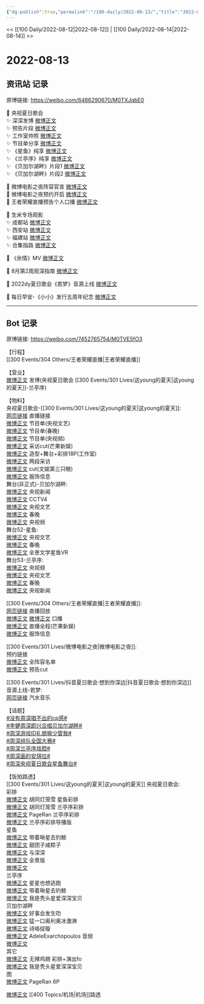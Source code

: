 ```yaml
---
{"dg-publish":true,"permalink":"/100-daily/2022-08-13/","title":"2022-08-13"}
---
```



<< [[100 Daily/2022-08-12\|2022-08-12]] | [[100 Daily/2022-08-14\|2022-08-14]] >>

# 2022-08-13

## 资讯站 记录

原博链接: https://weibo.com/6466290670/M0TXJqbE0

🎤 央视夏日歌会  
✨ 深深发博 [微博正文](https://m.weibo.cn/6466290670/4802141812693019)  
✨ 预告片段 [微博正文](https://m.weibo.cn/6466290670/4801952058185142)  
✨ 工作室帅照 [微博正文](https://m.weibo.cn/6466290670/4802145793344843)  
✨ 节目单分享 [微博正文](https://m.weibo.cn/6466290670/4801996860955002)  
✨ 《星鱼》纯享 [微博正文](https://m.weibo.cn/6466290670/4802120715604148)  
✨ 《兰亭序》纯享 [微博正文](https://m.weibo.cn/6466290670/4802134237253540)  
✨ 《贝加尔湖畔》片段1 [微博正文](https://m.weibo.cn/6466290670/4802060090347210)  
✨ 《贝加尔湖畔》片段2 [微博正文](https://m.weibo.cn/6466290670/4802022396662978)

💫 微博电影之夜阵容官宣 [微博正文](https://m.weibo.cn/6466290670/4802052977332536)  
💫 微博电影之夜预约开启 [微博正文](https://m.weibo.cn/6466290670/4802063865479768)  
💫 王者荣耀直播预告个人口播 [微博正文](https://m.weibo.cn/6466290670/4801968412036273)

💫 生米专场观影  
✨ 成都站 [微博正文](https://m.weibo.cn/6466290670/4802059076109672)  
✨ 西安站 [微博正文](https://m.weibo.cn/6466290670/4802059457267827)  
✨ 福建站 [微博正文](https://m.weibo.cn/6466290670/4802059280321057)  
✨ 合集指路 [微博正文](https://m.weibo.cn/6466290670/4801936665349496)

💫 《余情》MV [微博正文](https://m.weibo.cn/6466290670/4801969803231735)

💫 8月第2周观深指南 [微博正文](https://m.weibo.cn/6466290670/4802013172338497)

💫 2022dy夏日歌会《若梦》音源上线 [微博正文](https://m.weibo.cn/6466290670/4801968185545352)

💫 每日早安-《小小》发行五周年纪念 [微博正文](https://m.weibo.cn/6466290670/4801920830541547)

---
## Bot 记录

原博链接: https://weibo.com/7452765754/M0TVE5fO3

【行程】  
[[300 Events/304 Others/王者荣耀直播\|王者荣耀直播]]

【营业】  
[微博正文](https://m.weibo.cn/1736988591/4802137886559668) 发博(央视夏日歌会 [[300 Events/301 Lives/这young的夏天\|这young的夏天]]-兰亭序)

【物料】  
央视夏日歌会-[[300 Events/301 Lives/这young的夏天\|这young的夏天]]:  
[网页链接](https://weibo.cn/sinaurl?u=https%3A%2F%2Fm.yangshipin.cn%2Flive%3Fvid%3D2016438301%26pid%3D600127506) 直播链接  
[微博正文](https://m.weibo.cn/2210168325/4801994566671092) 节目单(央视文艺)  
[微博正文](https://m.weibo.cn/3506728370/4801995258466200) 节目单(春晚)  
[微博正文](https://m.weibo.cn/7211561239/4801992537152486) 节目单(央视频)  
[微博正文](https://m.weibo.cn/1591169702/4802104684710363) 采访cut(芒果新娱)  
[微博正文](https://m.weibo.cn/7478855230/4802144115364957) 造型+舞台+彩排18P(工作室)  
[微博正文](https://m.weibo.cn/1786590437/4802154030957953) 两段采访  
[微博正文](https://m.weibo.cn/1371117067/4802141627879527) cut(文娱第三只眼)  
[微博正文](https://m.weibo.cn/7710473200/4802174917546092) 服饰信息  
舞台(非正式)-贝加尔湖畔:  
[微博正文](https://m.weibo.cn/2656274875/4802058387198969) 央视新闻  
[微博正文](https://m.weibo.cn/2039753857/4802077680997119) CCTV4  
[微博正文](https://m.weibo.cn/2210168325/4802019975762201) 央视文艺  
[微博正文](https://m.weibo.cn/3506728370/4802021376656074) 春晚  
[微博正文](https://m.weibo.cn/7211561239/4802022173574878) 央视频  
舞台52-星鱼:  
[微博正文](https://m.weibo.cn/2210168325/4802145113872068) 央视文艺  
[微博正文](https://m.weibo.cn/3506728370/4802145160009157) 春晚  
[微博正文](https://m.weibo.cn/7738477510/4802113790020093) 全景文学星鱼VR  
舞台53-兰亭序:  
[微博正文](https://m.weibo.cn/7211561239/4802132249679118) 央视频  
[微博正文](https://m.weibo.cn/2210168325/4802132756662238) 央视文艺  
[微博正文](https://m.weibo.cn/3506728370/4802132648133684) 春晚  
[微博正文](https://m.weibo.cn/2656274875/4802134073680189) 央视新闻

[[300 Events/304 Others/王者荣耀直播\|王者荣耀直播]]:  
[网页链接](https://weibo.cn/sinaurl?u=https%3A%2F%2Flive.bilibili.com%2Fh5%2F2300668%3Fbroadcast_type%3D0%26is_room_feed%3D1%26live_from%3D30114) 直播回放  
[微博正文](https://m.weibo.cn/7570141185/4801969816343407) [微博正文](https://m.weibo.cn/5698023579/4801967341965686) 口播  
[微博正文](https://m.weibo.cn/1591169702/4802133663421529) 直播全程(芒果新娱)  
[微博正文](https://m.weibo.cn/7710473200/4802098081829095) 服饰信息

[[300 Events/301 Lives/微博电影之夜\|微博电影之夜]]:  
[](https://m.weibo.cn/6224077067/4802056709212479) 预约链接  
[微博正文](https://m.weibo.cn/6224077067/4802049214776373) 全阵容名单  
[微博正文](https://m.weibo.cn/2321178365/4802129346433468) 预告cut

[[300 Events/301 Lives/抖音夏日歌会·想到你深边\|抖音夏日歌会·想到你深边]] 音源上线-若梦:  
[网页链接](https://weibo.cn/sinaurl?u=https%3A%2F%2Fqishui.douyin.com%2Fs%2FjMWegc2%2F) 汽水音乐

【话题】  
[#没有周深唱不出的cp感#](https://s.weibo.com/weibo?q=%23%E6%B2%A1%E6%9C%89%E5%91%A8%E6%B7%B1%E5%94%B1%E4%B8%8D%E5%87%BA%E7%9A%84cp%E6%84%9F%23)  
[#李健周深即兴合唱贝加尔湖畔#](https://s.weibo.com/weibo?q=%23%E6%9D%8E%E5%81%A5%E5%91%A8%E6%B7%B1%E5%8D%B3%E5%85%B4%E5%90%88%E5%94%B1%E8%B4%9D%E5%8A%A0%E5%B0%94%E6%B9%96%E7%95%94%23)  
[#周深游戏ID礼貌嘛少管我#](https://s.weibo.com/weibo?q=%23%E5%91%A8%E6%B7%B1%E6%B8%B8%E6%88%8FID%E7%A4%BC%E8%B2%8C%E5%98%9B%E5%B0%91%E7%AE%A1%E6%88%91%23)  
[#周深组队全国大赛#](https://s.weibo.com/weibo?q=%23%E5%91%A8%E6%B7%B1%E7%BB%84%E9%98%9F%E5%85%A8%E5%9B%BD%E5%A4%A7%E8%B5%9B%23)  
[#周深兰亭序戏腔#](https://s.weibo.com/weibo?q=%23%E5%91%A8%E6%B7%B1%E5%85%B0%E4%BA%AD%E5%BA%8F%E6%88%8F%E8%85%94%23)  
[#周深画的安琪拉#](https://s.weibo.com/weibo?q=%23%E5%91%A8%E6%B7%B1%E7%94%BB%E7%9A%84%E5%AE%89%E7%90%AA%E6%8B%89%23)  
[#周深央视夏日歌会星鱼舞台#](https://s.weibo.com/weibo?q=%23%E5%91%A8%E6%B7%B1%E5%A4%AE%E8%A7%86%E5%A4%8F%E6%97%A5%E6%AD%8C%E4%BC%9A%E6%98%9F%E9%B1%BC%E8%88%9E%E5%8F%B0%23)

【饭拍路透】  
[[300 Events/301 Lives/这young的夏天\|这young的夏天]] 央视夏日歌会:  
彩排  
[微博正文](https://m.weibo.cn/5352964966/4802105002951412) 胡同灯笼雪 星鱼彩排  
[微博正文](https://m.weibo.cn/5352964966/4802133511374693) 胡同灯笼雪 兰亭序彩排  
[微博正文](https://m.weibo.cn/7633014126/4802134053230694) PageRan 兰亭序彩排  
[微博正文](https://m.weibo.cn/7495641082/4802160258188574) 兰亭序彩排导播版  
星鱼  
[微博正文](https://m.weibo.cn/3246571812/4802108245411252) 带着啾星去钓鲸  
[微博正文](https://m.weibo.cn/3751399435/4802133977734207) 甜团子咸粽子  
[微博正文](https://m.weibo.cn/7330448895/4802135176253846) 与深深  
[微博正文](https://m.weibo.cn/5100404292/4802122283225196) 全景版  
[微博正文](https://m.weibo.cn/6433509682/4802136493792578)  
兰亭序  
[微博正文](https://m.weibo.cn/5219918112/4802132602265055) 星星也想逃跑  
[微博正文](https://m.weibo.cn/3246571812/4802137006021125) 带着啾星去钓鲸  
[微博正文](https://m.weibo.cn/6548966637/4802134199244358) 我是秃头星爱深深宝贝  
贝加尔湖畔  
[微博正文](https://m.weibo.cn/6147237910/4802052750577731) 好事会发生叻  
[微博正文](https://m.weibo.cn/7048688944/4802049142955903) 猛一口奥利奥冰激淋  
[微博正文](https://m.weibo.cn/1951016995/4802108446217844) 诗珞绽璇  
[微博正文](https://m.weibo.cn/1633611677/4796565128223425) AdeleExarchopoulos 音频  
[微博正文](https://m.weibo.cn/6433509682/4802087658985475)  
其它  
[微博正文](https://m.weibo.cn/7495641082/4802141015511848) 无辣鸡翅 彩排+演出fo  
[微博正文](https://m.weibo.cn/6548966637/4802123151708401) 我是秃头星爱深深宝贝  
图  
[微博正文](https://m.weibo.cn/7633014126/4802104449041606) PageRan 6P

[微博正文](https://m.weibo.cn/6153221451/4802016788090646) [[400 Topics/机场\|机场]]路透
